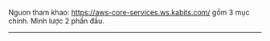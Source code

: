 
Nguon tham khao: https://aws-core-services.ws.kabits.com/ gồm 3 mục chính. Mình lược 2 phần đầu.

---
